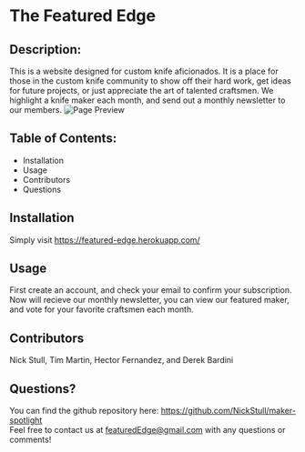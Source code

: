 # **The Featured Edge**

<!-- [![License: WTFPL](https://img.shields.io/badge/License-WTFPL-brightgreen.svg)](http://www.wtfpl.net/about/) -->

## Description:

This is a website designed for custom knife aficionados. It is a place for those in the custom knife community to show off their hard work, get ideas for future projects, or just appreciate the art of talented craftsmen. We highlight a knife maker each month, and send out a monthly newsletter to our members.
![Page Preview](PagePreview/TheFeaturedEdge.gif)

## Table of Contents:

- Installation
- Usage
- Contributors
- Questions

## Installation

Simply visit https://featured-edge.herokuapp.com/

## Usage

First create an account, and check your email to confirm your subscription. Now will recieve our monthly newsletter, you can view our featured maker, and vote for your favorite craftsmen each month.

## Contributors

Nick Stull, Tim Martin, Hector Fernandez, and Derek Bardini

## Questions?

You can find the github repository here:
https://github.com/NickStull/maker-spotlight <br>
Feel free to contact us at featuredEdge@gmail.com with any questions or comments!

